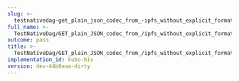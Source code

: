 ```yaml
---
slug: >-
  testnativedag-get_plain_json_codec_from_-ipfs_without_explicit_format_returns_the_same_payload_as_the_raw_block
full_name: >-
  TestNativeDag/GET_plain_JSON_codec_from_/ipfs_without_explicit_format_returns_the_same_payload_as_the_raw_block
outcome: pass
title: >-
  TestNativeDag/GET_plain_JSON_codec_from_/ipfs_without_explicit_format_returns_the_same_payload_as_the_raw_block
implementation_id: kubo-bis
version: dev-44b0eaa-dirty
---
```


